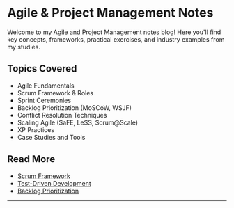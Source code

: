 # Agile & Project Management Notes

Welcome to my Agile and Project Management notes blog! Here you'll find key concepts, frameworks, practical exercises, and industry examples from my studies.

## Topics Covered
- Agile Fundamentals
- Scrum Framework & Roles
- Sprint Ceremonies
- Backlog Prioritization (MoSCoW, WSJF)
- Conflict Resolution Techniques
- Scaling Agile (SaFE, LeSS, Scrum@Scale)
- XP Practices
- Case Studies and Tools

## Read More
- [Scrum Framework](scrum-framework.md)
- [Test-Driven Development](tdd-bdd.md)
- [Backlog Prioritization](backlog-techniques.md)

---
